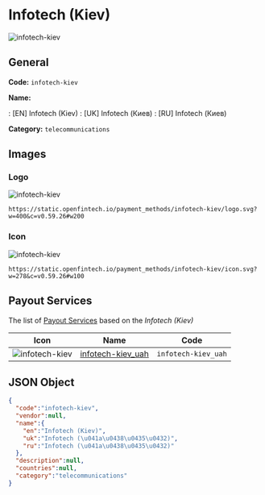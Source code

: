 
# Infotech (Kiev) 
![infotech-kiev](https://static.openfintech.io/payment_methods/infotech-kiev/logo.svg?w=400&c=v0.59.26#w200)  

## General 
**Code:** `infotech-kiev` 
 
**Name:** 
 
:	[EN] Infotech (Kiev) 
:	[UK] Infotech (Киев) 
:	[RU] Infotech (Киев) 
 
**Category:** `telecommunications` 
 

## Images 

### Logo 
![infotech-kiev](https://static.openfintech.io/payment_methods/infotech-kiev/logo.svg?w=400&c=v0.59.26#w200)  

```
https://static.openfintech.io/payment_methods/infotech-kiev/logo.svg?w=400&c=v0.59.26#w200
```  

### Icon 
![infotech-kiev](https://static.openfintech.io/payment_methods/infotech-kiev/icon.svg?w=278&c=v0.59.26#w100)  

```
https://static.openfintech.io/payment_methods/infotech-kiev/icon.svg?w=278&c=v0.59.26#w100
```  

## Payout Services 
 
The list of [Payout Services](/payout-services/) based on the _Infotech (Kiev)_ 

|Icon|Name|Code| 
|:---:|:---:|:---:| 
|![infotech-kiev](https://static.openfintech.io/payout_methods/infotech-kiev/icon.svg?w=278&c=v0.59.26#w40) |[infotech-kiev_uah](/payout-services/infotech-kiev_uah/)|`infotech-kiev_uah`| 
 

## JSON Object 

```json
{
  "code":"infotech-kiev",
  "vendor":null,
  "name":{
    "en":"Infotech (Kiev)",
    "uk":"Infotech (\u041a\u0438\u0435\u0432)",
    "ru":"Infotech (\u041a\u0438\u0435\u0432)"
  },
  "description":null,
  "countries":null,
  "category":"telecommunications"
}
```  

